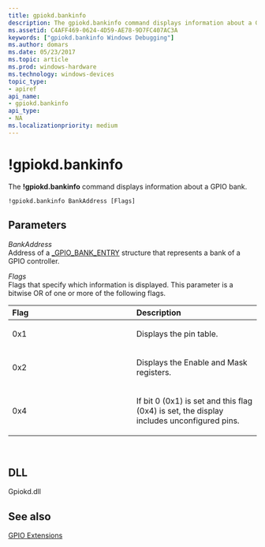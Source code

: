 ```yaml
---
title: gpiokd.bankinfo
description: The gpiokd.bankinfo command displays information about a GPIO bank.
ms.assetid: C4AFF469-0624-4D59-AE78-9D7FC407AC3A
keywords: ["gpiokd.bankinfo Windows Debugging"]
ms.author: domars
ms.date: 05/23/2017
ms.topic: article
ms.prod: windows-hardware
ms.technology: windows-devices
topic_type:
- apiref
api_name:
- gpiokd.bankinfo
api_type:
- NA
ms.localizationpriority: medium
---
```


# !gpiokd.bankinfo


The **!gpiokd.bankinfo** command displays information about a GPIO bank.

```
!gpiokd.bankinfo BankAddress [Flags]
```

## <span id="ddk__devobj_dbg"></span><span id="DDK__DEVOBJ_DBG"></span>Parameters


<span id="_______BankAddress______"></span><span id="_______bankaddress______"></span><span id="_______BANKADDRESS______"></span> *BankAddress*   
Address of a [\_GPIO\_BANK\_ENTRY](gpio-extensions.md#data-structures-used-by-the-gpio-commands) structure that represents a bank of a GPIO controller.

<span id="_______Flags______"></span><span id="_______flags______"></span><span id="_______FLAGS______"></span> *Flags*   
Flags that specify which information is displayed. This parameter is a bitwise OR of one or more of the following flags.

<table>
<colgroup>
<col width="50%" />
<col width="50%" />
</colgroup>
<thead>
<tr class="header">
<th align="left">Flag</th>
<th align="left">Description</th>
</tr>
</thead>
<tbody>
<tr class="odd">
<td align="left"><p><span id="0x1"></span><span id="0X1"></span>0x1</p></td>
<td align="left"><p>Displays the pin table.</p></td>
</tr>
<tr class="even">
<td align="left"><p><span id="0x2"></span><span id="0X2"></span>0x2</p></td>
<td align="left"><p>Displays the Enable and Mask registers.</p></td>
</tr>
<tr class="odd">
<td align="left"><p><span id="0x4"></span><span id="0X4"></span>0x4</p></td>
<td align="left"><p>If bit 0 (0x1) is set and this flag (0x4) is set, the display includes unconfigured pins.</p></td>
</tr>
</tbody>
</table>

 

## <span id="DLL"></span><span id="dll"></span>DLL


Gpiokd.dll

## <span id="see_also"></span>See also


[GPIO Extensions](gpio-extensions.md)

 

 






